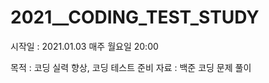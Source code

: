 # 2021__CODING_TEST_STUDY

시작일 : 2021.01.03 
매주 월요일 20:00

목적 : 코딩 실력 향상, 코딩 테스트 준비
자료 : 백준 코딩 문제 풀이
